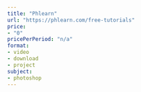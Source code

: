 ```yaml
---
title: "Phlearn"
url: "https://phlearn.com/free-tutorials"
price: 
- "0"
pricePerPeriod: "n/a"
format: 
- video
- download
- project
subject: 
- photoshop
---
```

